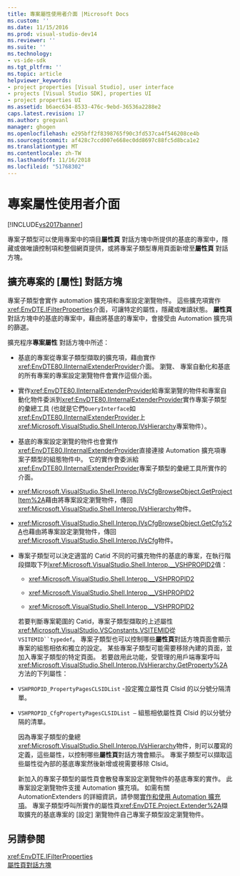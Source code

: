 ```yaml
---
title: 專案屬性使用者介面 |Microsoft Docs
ms.custom: ''
ms.date: 11/15/2016
ms.prod: visual-studio-dev14
ms.reviewer: ''
ms.suite: ''
ms.technology:
- vs-ide-sdk
ms.tgt_pltfrm: ''
ms.topic: article
helpviewer_keywords:
- project properties [Visual Studio], user interface
- projects [Visual Studio SDK], properties UI
- project properties UI
ms.assetid: b6aec634-8533-476c-9ebd-36536a2288e2
caps.latest.revision: 17
ms.author: gregvanl
manager: ghogen
ms.openlocfilehash: e295bff2f8398765f90c3fd537ca4f546208ce4b
ms.sourcegitcommit: af428c7ccd007e668ec0dd8697c88fc5d8bca1e2
ms.translationtype: MT
ms.contentlocale: zh-TW
ms.lasthandoff: 11/16/2018
ms.locfileid: "51768302"
---
```

# <a name="project-property-user-interface"></a>專案屬性使用者介面
[!INCLUDE[vs2017banner](../../includes/vs2017banner.md)]

專案子類型可以使用專案中的項目**屬性頁** 對話方塊中所提供的基底的專案中，隱藏或做唯讀控制項和整個網頁提供，或將專案子類型專用頁面新增至**屬性頁** 對話方塊。  
  
## <a name="extending-the-project-property-dialog-box"></a>擴充專案的 [屬性] 對話方塊  
 專案子類型會實作 automation 擴充項和專案設定瀏覽物件。 這些擴充項實作<xref:EnvDTE.IFilterProperties>介面，可讓特定的屬性，隱藏或唯讀狀態。 **屬性頁**對話方塊中的基底的專案中，藉由將基底的專案中，會接受由 Automation 擴充項的篩選。  
  
 擴充程序**專案屬性** 對話方塊中所述：  
  
- 基底的專案從專案子類型擷取的擴充項，藉由實作<xref:EnvDTE80.IInternalExtenderProvider>介面。 瀏覽、 專案自動化和基底的所有專案的專案設定瀏覽物件會實作這個介面。  
  
- 實作<xref:EnvDTE80.IInternalExtenderProvider>給專案瀏覽的物件和專案自動化物件委派到<xref:EnvDTE80.IInternalExtenderProvider>實作專案子類型的彙總工具 (也就是它們`QueryInterface`如<xref:EnvDTE80.IInternalExtenderProvider>上<xref:Microsoft.VisualStudio.Shell.Interop.IVsHierarchy>專案物件）。  
  
- 基底的專案設定瀏覽的物件也會實作<xref:EnvDTE80.IInternalExtenderProvider>直接連接 Automation 擴充項專案子類型的組態物件中。 它的實作會委派給<xref:EnvDTE80.IInternalExtenderProvider>專案子類型的彙總工具所實作的介面。  
  
- <xref:Microsoft.VisualStudio.Shell.Interop.IVsCfgBrowseObject.GetProjectItem%2A>藉由將專案設定瀏覽物件，傳回<xref:Microsoft.VisualStudio.Shell.Interop.IVsHierarchy>物件。  
  
- <xref:Microsoft.VisualStudio.Shell.Interop.IVsCfgBrowseObject.GetCfg%2A>也藉由將專案設定瀏覽物件，傳回<xref:Microsoft.VisualStudio.Shell.Interop.IVsCfg>物件。  
  
- 專案子類型可以決定適當的 Catid 不同的可擴充物件的基底的專案，在執行階段擷取下列<xref:Microsoft.VisualStudio.Shell.Interop.__VSHPROPID2>值：  
  
  -   <xref:Microsoft.VisualStudio.Shell.Interop.__VSHPROPID2>  
  
  -   <xref:Microsoft.VisualStudio.Shell.Interop.__VSHPROPID2>  
  
  -   <xref:Microsoft.VisualStudio.Shell.Interop.__VSHPROPID2>  
  
  若要判斷專案範圍的 Catid，專案子類型擷取的上述屬性<xref:Microsoft.VisualStudio.VSConstants.VSITEMID>從`VSITEMID``typedef`。 專案子類型也可以控制哪些**屬性頁**對話方塊頁面會顯示專案的組態相依和獨立的設定。 某些專案子類型可能需要移除內建的頁面，並加入專案子類型的特定頁面。 若要啟用此功能，受管理的用戶端專案呼叫<xref:Microsoft.VisualStudio.Shell.Interop.IVsHierarchy.GetProperty%2A>方法的下列屬性：  
  
- `VSHPROPID_PropertyPagesCLSIDList` -設定獨立屬性頁 Clsid 的以分號分隔清單。  
  
- `VSHPROPID_CfgPropertyPagesCLSIDList —` 組態相依屬性頁 Clsid 的以分號分隔的清單。  
  
  因為專案子類型的彙總<xref:Microsoft.VisualStudio.Shell.Interop.IVsHierarchy>物件，則可以覆寫的定義，這些屬性，以控制哪些**屬性頁**對話方塊會顯示。 專案子類型可以擷取這些屬性從內部的基底專案然後新增或視需要移除 Clsid。  
  
  新加入的專案子類型的屬性頁會散發專案設定瀏覽物件的基底專案的實作。 此專案設定瀏覽物件支援 Automation 擴充項。 如需有關 AutomationExtenders 的詳細資訊，請參閱[實作和使用 Automation 擴充項](http://msdn.microsoft.com/library/0d5c218c-f412-4b28-ab0c-33a611f62356)。 專案子類型呼叫所實作的屬性頁<xref:EnvDTE.Project.Extender%2A>擷取擴充的基底專案的 [設定] 瀏覽物件自己專案子類型設定瀏覽物件。  
  
## <a name="see-also"></a>另請參閱  
 <xref:EnvDTE.IFilterProperties>   
 [屬性頁對話方塊](http://msdn.microsoft.com/en-us/4a3d34ac-ed03-45e8-ae60-a0e1aad300e4)

